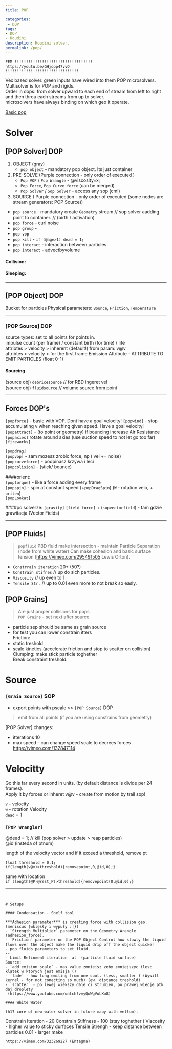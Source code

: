 ```yaml
---
title: POP

categories:
 - DOP
tags:
- DOP
- Houdini
description: Houdini solver.
permalink: /pop/
---
```


```
FEM !!!!!!!!!!!!!!!!!!!!!!!!!!!!!!!!!!
https://youtu.be/GHjopp47vvQ
!!!!!!!!!!!!!!!!!!!!!!!!!!!!!!!!
```



Vex based solver.  green inputs have wired into them POP microsolvers.  
Multisolver is for POP and rigids.    
Order in dops: from solver upward to each end of stream from left to right and then throu each streams from up to solver.  
microsolvers have always binding on which geo it operate.     


[Basic pop](/src/hip/DOP_POP.hiplc)

# Solver

## [POP Solver] DOP

1. OBJECT (gray)
      - `pop object` - mandatory pop object. Its just container  
2. PRE-SOLVE (Purple connection - only order of executed   )
      - `Pop VOP` / `Pop Wrangle` - @viscosity=x;   
      - `Pop Force`, `Pop Curve force` (can be merged)  
      - `Pop Solver` / `Sop Solver` - access any sop (cmi)   
3. SOURCE ( Purple connection - only order of executed   (some nodes are stream generators: POP Source))   
  - `pop source` - mandatory create `Geometry` stream // sop solver aadding point to container. // (birth / activation)   
  - `pop force` - curl noise   
  - `pop group` -    
  - `pop vop`      
  - `pop kill` - `if (@age>1) dead = 1;`   
  - `pop interact` - interaction between particles  
  - `pop interact` - advectbyvolume  




#### Collision:
#### Sleeping:

---

## [POP Object] DOP

Bucket for particles
Physical parameters: `Bounce`, `Friction`, `Temperature`


---

### [POP Source] DOP

source types: set to all points for points in.  
impulse count (per frame) / constant birth (for time) / life  
attribtes > velocity > inherent (default!) from param: v@v  
attribtes > velocity > for the first frame
Emission Attribute - ATTRIBUTE TO EMIT PARTICLES (float 0-1)
#### Sourcing
(source obj) `debricesource` // for RBD ingeret vel   
(source obj) `fluidsource` // volume source from point   



---

## Forces DOP's
`[popforce]` - basic with VOP. Dont have a goal velocity!
`[popwind]` - stop accumulating v when reaching given speed. Have a goal velocity!
`[popattract]` - (to point or geometry)  if bouncing increase Air Resistance  
`[popaxies]`  rotate around axies  (use suction speed to not let go too far)  
`[fireworks]`  

`[popdrag]`   
`[popvop]` - sam mozesz zrobic force, np ( vel +=  noise)   
`[popcurveforce]` - podpinasz krzywa i leci   
`[popcolision]` - (stick/ bounce)     

####orient:  
`[poptorque]` - like a force adding every frame  
`[popspin]` - spin at constant speed  (+`popDragSpin`) (`W` - rotation velo, + `oriten`)   
`[popLookat]`  

####po solverze:
`[gravity]`
`[field force]` + (`sopvectorfield`) - tam gdzie grawitacja  (Vector Fields)   








---

## [POP Fluids]
> `popfluid` PBD fluid make intersection - maintain Particle Separation (node from white water) Can make cohesion and basic surface tension (https://vimeo.com/295491505 Lewis Orton).   

- `Constrrain iteration` 20+  (50?)
- `Constrain stifnes` // up do sich particles.
- `Viscosity` // up even to 1
- `Tensile Str.` // up to 0.01 even more to not break so easly.

## [POP Grains]
>Are just proper collisions for pops   
`POP Grains` - set next after source   
- particle sep should be same as grain source  
- for test you can lower constrain itters  
Friction:  
- static treshold  
- scale kinetics (accelerate friction and stop to scatter on collision)  
Clumping: make stick particle toghether  
Break constraint treshold:  

# Source
### `[Grain Source]` SOP
- export points with pscale  >> `[POP Source]` DOP
>emit from all points (if you are using constrains from geometry)

[POP Solver] changes:  
- itterations 10
- max speed - can change speed scale to decrees forces  
https://vimeo.com/132847114  


# Velocitty
Go this far every second in units. (by default distance is divide per 24 frames).   
Apply it by forces or inheret v@v - create from motion by trail sop!   

`v` - velocity   
`w` - rotation Velocity   
`dead` = 1  


### `[POP Wrangler]`
@dead = 1; // kill (pop solver > update > reap particles)  
@id (insteda of ptnum)  

length of the velocity vector and if it exceed a threshold, remove pt
```
float threshold = 0.1;  
if(length(v@v)>threshold){removepoint,0,@id,0);}
```
same with location  
```if (length(@P-@rest_P)>threshold){removepoint(0,@id,0);}```

---
```


# Setups  

#### Condensation - Shelf tool

***Adhesion parameter*** is creating force with collision geo. (meniscus {wklęsły i wypuły :]})
- `Strength Multiplier` parameter on the Geometry Wrangle (adhesion_force).    
- `Friction` parameter on the POP Object Control how slowly the liquid flows over the object make the liquid drip off the object quicker
- pop fluids parameters to set fluid.
--
- Limit Refinment iteration  at  (particle fluid surface)  
Source:  
- `add emision scale` - max value zmniejsz zeby zmniejszyc ilesc klatek w ktorych jest emisja ()  
- `fade` - how long emiting from one spot. (less, smaller ) (Wywill kernel - for not conecting so much) (ew. distance treshold)
- `scatter` - po lewej wiekszy daje ci strumien, po prawej wiecje ptk daj droplety
 (https://www.youtube.com/watch?v=yQoWgVuLXo8)    

#### White Water

(h17 core of new water solver in future maby with vellum).  
```
Constrain Iteration -  20
Constrain Stiffness - 100 (stay toghether )
Viscosity - higher value to sticky durfaces
Tensile Strengh - keep distance between particles 0.01 - larger make
```
https://vimeo.com/323269227 (Entagma)
